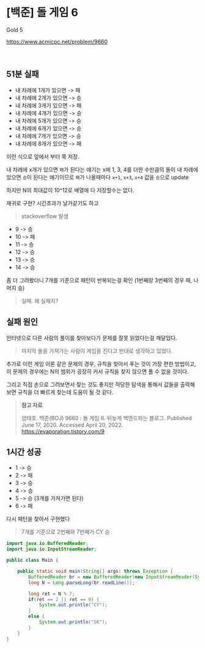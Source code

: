 # [백준] 돌 게임 6

Gold 5

https://www.acmicpc.net/problem/9660

<br>

## 51분 실패

* 내 차례에 1개가 있으면 -> 패
* 내 차례에 2개가 있으면 -> 승
* 내 차례에 3개가 있으면 -> 패
* 내 차례에 4개가 있으면 -> 승
* 내 차례에 5개가 있으면 -> 승
* 내 차례에 6개가 있으면 -> 승
* 내 차례에 7개가 있으면 -> 승
* 내 차례에 8개가 있으면 -> 패

이런 식으로 앞에서 부터 쭉 저장.

내 차례에 x개가 있으면 `패`가 된다는 얘기는 x에 1, 3, 4를 더한 수만큼의 돌이 내 차례에 있으면 `승`이 된다는 얘기이므로 `패`가 나올때마다 `x+1`, `x+3`, `x+4` 값을 `승`으로 update

하지만 N의 최대값이 10^12로 배열에 다 저장할수는 없다.

재귀로 구현? 시간초과가 날거같기도 하고

> stackoverflow 발생

* 9 -> 승
* 10 -> 패
* 11 -> 승
* 12 -> 승
* 13 -> 승
* 14 -> 승

좀 더 그려봤더니 7개를 기준으로 패턴이 반복되는걸 확인 (1번째랑 3번째의 경우 패, 나머지 승)

> 실패. 왜 실패지?

## 실패 원인

인터넷으로 다른 사람의 풀이를 찾아보다가 문제를 잘못 읽었다는걸 깨달았다.

> 마지막 돌을 가져가는 사람이 게임을 진다고 반대로 생각하고 있었다.

추가로 이런 게임 이론 같은 문제의 경우, 규칙을 찾아서 푸는 것이 가장 편한 방법이고, 이 문제의 경우에는 N의 범위가 굉장히 커서 규칙을 찾지 않으면 풀 수 없을 것이다.

그리고 직접 손으로 그려보면서 찾는 것도 좋지만 적당한 탐색을 통해서 값들을 출력해보면 규칙을 더 빠르게 찾는데 도움이 될 것 같다.

> **참고 자료**
>
> 엄태호. 백준(BOJ) 9660 : 돌 게임 6. 뒤늦게 백엔드파는 블로그. Published June 17, 2020. Accessed April 20, 2022. https://evaporation.tistory.com/9

## 1시간 성공

* 1 -> 승
* 2 -> 패
* 3 -> 승
* 4 -> 승
* 5 -> 승 (3개를 가져가면 된다)
* 6 -> 패

다시 패턴을 찾아서 구현했다

> 7개를 기준으로 2번째와 7번째가 CY 승

```java
import java.io.BufferedReader;
import java.io.InputStreamReader;

public class Main {

    public static void main(String[] args) throws Exception {
        BufferedReader br = new BufferedReader(new InputStreamReader(System.in));
        long N = Long.parseLong(br.readLine());

        long ret = N % 7;
        if(ret == 2 || ret == 0) {
            System.out.println("CY");
        }
        else {
            System.out.println("SK");
        }
    }
}
```


